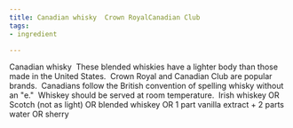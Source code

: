 ```yaml
---
title: Canadian whisky  Crown RoyalCanadian Club
tags:
- ingredient

---
```

Canadian whisky   These blended whiskies have a lighter body than those made in the United States.  Crown Royal  and Canadian Club are popular brands.  Canadians follow the British convention of spelling whisky without an "e."  Whiskey should be served at room temperature.  Irish whiskey OR Scotch (not as light) OR blended whiskey OR 1 part vanilla extract + 2 parts water OR sherry
